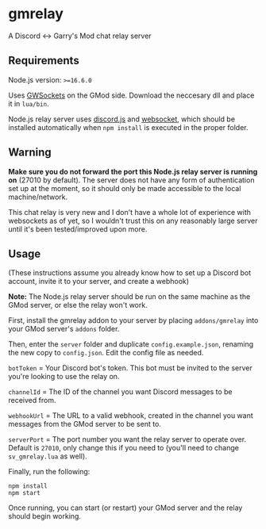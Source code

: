 # gmrelay
A Discord &lt;-> Garry's Mod chat relay server

## Requirements

Node.js version: `>=16.6.0`

Uses [GWSockets](https://github.com/FredyH/GWSockets) on the GMod side. Download the neccesary dll and place it in `lua/bin`.

Node.js relay server uses [discord.js](https://www.npmjs.com/package/discord.js) and [websocket](https://www.npmjs.com/package/websocket), which should be installed automatically when `npm install` is executed in the proper folder.

## Warning

**Make sure you do not forward the port this Node.js relay server is running on** (27010 by default). The server does not have any form of authentication set up at the moment, so it should only be made accessible to the local machine/network.

This chat relay is very new and I don't have a whole lot of experience with websockets as of yet, so I wouldn't trust this on any reasonably large server until it's been tested/improved upon more.

## Usage
(These instructions assume you already know how to set up a Discord bot account, invite it to your server, and create a webhook)

**Note:** The Node.js relay server should be run on the same machine as the GMod server, or else the relay won't work.

First, install the gmrelay addon to your server by placing `addons/gmrelay` into your GMod server's `addons` folder.

Then, enter the `server` folder and duplicate `config.example.json`, renaming the new copy to `config.json`. Edit the config file as needed.

`botToken` = Your Discord bot's token. This bot must be invited to the server you're looking to use the relay on.

`channelId` = The ID of the channel you want Discord messages to be received from.

`webhookUrl` = The URL to a valid webhook, created in the channel you want messages from the GMod server to be sent to.

`serverPort` = The port number you want the relay server to operate over. Default is `27010`, only change this if you need to (you'll need to change `sv_gmrelay.lua` as well).

Finally, run the following:
```
npm install
npm start
```

Once running, you can start (or restart) your GMod server and the relay should begin working.
